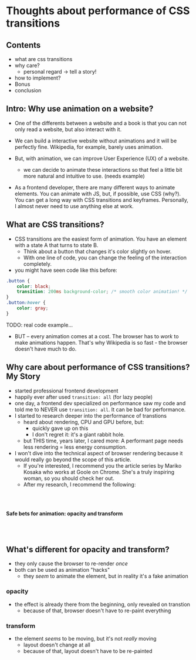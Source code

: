 # Thoughts about performance of CSS transitions

## Contents
- what are css transitions
- why care?
    - personal regard -> tell a story!
- how to implement?
- Bonus
- conclusion

## Intro: Why use animation on a website?

- One of the differents between a website and a book is that you can not only read a website, but also interact with it.
- We can build a interactive website without animations and it will be perfectly fine. Wikipedia, for example, barely uses animation.
- But, with animation, we can improve User Experience (UX) of a website.
    - we can decide to animate these interactions so that feel a little bit more natural and intuitive to use. (needs example)

- As a frontend developer, there are many different ways to animate elements. You can animate with JS, but, if possible, use CSS (why?). You can get a long way with CSS transitions and keyframes. Personally, I almost never need to use anything else at work.

## What are CSS transitions?
- CSS transitions are the easiest form of animation. You have an element with a state A that turns to state B.
    - Think about a button that changes it's color slightly on hover.
    - With one line of code, you can change the feeling of the interaction completely.
- you might have seen code like this before:

```css
.button {
    color: black;
    transition: 200ms background-color; /* smooth color animation! */
}
.button:hover {
    color: gray;
}
```
TODO: real code example...

- BUT – every animation comes at a cost. The browser has to *work* to make animations happen. That's why Wikipedia is so fast - the browser doesn't have much to do.

## Why care about performance of CSS transitions? My Story
- started professional frontend development
- happily ever after used `transition: all` (for lazy people)
- one day, a frontend dev specialized on performance saw my code and told me to NEVER use `transition: all`. It can be bad for performance.
- I started to research deeper into the performance of transtions
    - heard about rendering, CPU and GPU before, but:
        - quickly gave up on this
        - I don't regret it: it's a giant rabbit hole.
    - but THIS time, years later, I cared more: A performant page needs less rendering = less energy consumption.
- I won't dive into the technical aspect of browser rendering because it would really go beyond the scope of this article.
    - If you're interested, I recommend you the article series by Mariko Kosaka who works at Goole on Chrome. She's a truly inspiring woman, so you should check her out.
    - After my research, I recommend the following:

<br>
<br>

**Safe bets for animation: opacity and transform**

<br>
<br>

## What's different for opacity and transform?

- they only cause the browser to re-render *once*
- both can be used as animation "hacks"
    - they *seem* to animate the element, but in reality it's a fake animation

### opacity
- the effect is already there from the beginning, only revealed on transtion
    - because of that, browser doesn't have to re-paint everything

### transform
- the element *seems* to be moving, but it's not *really* moving
    - layout doesn't change at all
    - because of that, layout doesn't have to be re-painted

